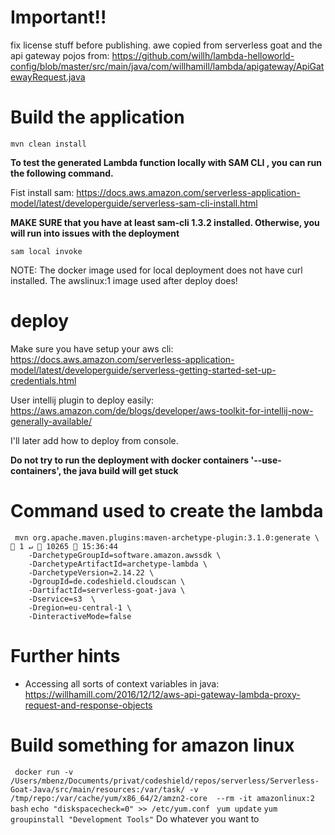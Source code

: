 # Important!!

fix license stuff before publishing. awe copied from serverless goat and the api gateway pojos from: https://github.com/willh/lambda-helloworld-config/blob/master/src/main/java/com/willhamill/lambda/apigateway/ApiGatewayRequest.java

# Build the application
`mvn clean install`

**To test the generated Lambda function locally with SAM CLI , you can run the following command.**

Fist install sam: https://docs.aws.amazon.com/serverless-application-model/latest/developerguide/serverless-sam-cli-install.html

__MAKE SURE that you have at least sam-cli 1.3.2 installed. Otherwise, you will run into issues with the deployment__

`sam local invoke`

NOTE: The docker image used for local deployment does not have curl installed. The awslinux:1 image used after deploy does!

# deploy

Make sure you have setup your aws cli: https://docs.aws.amazon.com/serverless-application-model/latest/developerguide/serverless-getting-started-set-up-credentials.html

User intellij plugin to deploy easily: 
https://aws.amazon.com/de/blogs/developer/aws-toolkit-for-intellij-now-generally-available/

I'll later add how to deploy from console.

__Do not try to run the deployment with docker containers '--use-containers', the java build will get stuck__

# Command used to create the lambda

```
 mvn org.apache.maven.plugins:maven-archetype-plugin:3.1.0:generate \                                                                                                                                                1 ↵  10265  15:36:44
    -DarchetypeGroupId=software.amazon.awssdk \
    -DarchetypeArtifactId=archetype-lambda \
    -DarchetypeVersion=2.14.22 \
    -DgroupId=de.codeshield.cloudscan \
    -DartifactId=serverless-goat-java \
    -Dservice=s3  \
    -Dregion=eu-central-1 \
    -DinteractiveMode=false
```

# Further hints
- Accessing all sorts of context variables in java: https://willhamill.com/2016/12/12/aws-api-gateway-lambda-proxy-request-and-response-objects

# Build something for amazon linux


` docker run -v /Users/mbenz/Documents/privat/codeshield/repos/serverless/Serverless-Goat-Java/src/main/resources:/var/task/ -v /tmp/repo:/var/cache/yum/x86_64/2/amzn2-core  --rm -it amazonlinux:2 bash`
`echo "diskspacecheck=0" >> /etc/yum.conf `
`yum update`
`yum groupinstall "Development Tools"`
Do whatever you want to
